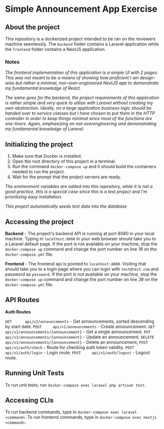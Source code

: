 # Simple Announcement App Exercise

## About the project
This repository is a dockerized project intended to be ran on the reviewers machine seemlessly. The `backend` folder contains a Laravel application while the `frontend` folder contains a NextJS application.

### Notes
_The frontend implementation of this application is a simple UI with 2 pages. This was not meant to be a means of showing how proficient I am design-wise but rather a minimal, non-over-engineered NextJS app to demonstrate my fundamental knowledge of React._

_The same goes for the backend, the project requirements of this application is rather simple and very quick to utilize with Laravel without creating my own abstraction. Ideally, on a large application business logic should be handed over to service classes but I have chosen to put them in the HTTP controller in order to keep things minimal since most of the functions are one-liners. Again, emphasizing on not-overengineering and demonstrating my fundamental knowledge of Laravel._

## Initializing the project
1. Make sure that Docker is installed.
2. Open the root directory of this project in a terminal.
3. Run the command `docker-compose up` and it should build the containers needed to run the project.
4. Wait for the prompt that the project servers are ready.

_The environment variables are added into this repository, while it is not a good practice, this is a special case since this is a test project and I'm prioritizing easy installation._

_This project automatically seeds test data into the database_

## Accessing the project
**Backend** - The project's backend API is running at port 8080 in your local machine. Typing in `localhost:8080` in your web browser should take you to a Laravel default page. If the port is not available on your machine, stop the `docker-compose up` command and change the port number on line _18_ on the `docker-compose.yml` file.

**Frontend** - The frontend api is pointed to `localhost:4000`. Visiting that should take you to a login page where you can login with `test@test.com` and password as `password`. If the port is not available on your machine, stop the `docker-compose up` command and change the port number on line _38_ on the `docker-compose.yml` file.

## API Routes

**Auth Routes**

`GET      api/v1/announcements` - Get announcements, sorted descending by start date.
`POST     api/v1/announcements` - Create announcement.
`GET      api/v1/announcements/{announcement}` - Get a single announcement.
`PUT      api/v1/announcements/{announcement}` - Update an announcement.
`DELETE   api/v1/announcements/{announcement}` - Delete an announcement,
`POST     api/v1/auth/check` - Route for checking auth token validity.
`POST     api/v1/auth/login` - Login route.
`POST     api/v1/auth/logout` - Logout route.

## Running Unit Tests
To run unit tests, run `docker-compose exec laravel php artisan test`.

## Accessing CLIs
To run backend commands, type in `docker-compose exec laravel <command>`.
To run frontend commands, type in `docker-compose exec nextjs <command>`.